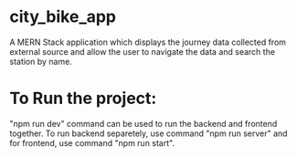# city_bike_app
A MERN Stack application which displays the journey data collected from external source and allow the user to navigate the data and search the station by name.

# To Run the project:
"npm run dev" command can be used to run the backend and frontend together. To run backend separetely, use command "npm run server" and for frontend, use command "npm run start".
